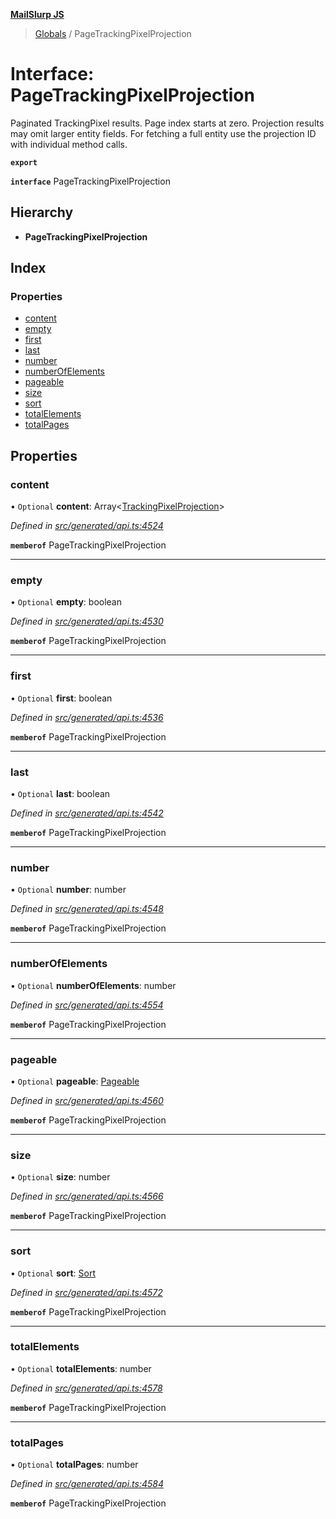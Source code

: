 **[MailSlurp JS](../README.md)**

> [Globals](../README.md) / PageTrackingPixelProjection

# Interface: PageTrackingPixelProjection

Paginated TrackingPixel results. Page index starts at zero. Projection results may omit larger entity fields. For fetching a full entity use the projection ID with individual method calls.

**`export`** 

**`interface`** PageTrackingPixelProjection

## Hierarchy

* **PageTrackingPixelProjection**

## Index

### Properties

* [content](pagetrackingpixelprojection.md#content)
* [empty](pagetrackingpixelprojection.md#empty)
* [first](pagetrackingpixelprojection.md#first)
* [last](pagetrackingpixelprojection.md#last)
* [number](pagetrackingpixelprojection.md#number)
* [numberOfElements](pagetrackingpixelprojection.md#numberofelements)
* [pageable](pagetrackingpixelprojection.md#pageable)
* [size](pagetrackingpixelprojection.md#size)
* [sort](pagetrackingpixelprojection.md#sort)
* [totalElements](pagetrackingpixelprojection.md#totalelements)
* [totalPages](pagetrackingpixelprojection.md#totalpages)

## Properties

### content

• `Optional` **content**: Array\<[TrackingPixelProjection](trackingpixelprojection.md)>

*Defined in [src/generated/api.ts:4524](https://github.com/mailslurp/mailslurp-client/blob/37bf78e/src/generated/api.ts#L4524)*

**`memberof`** PageTrackingPixelProjection

___

### empty

• `Optional` **empty**: boolean

*Defined in [src/generated/api.ts:4530](https://github.com/mailslurp/mailslurp-client/blob/37bf78e/src/generated/api.ts#L4530)*

**`memberof`** PageTrackingPixelProjection

___

### first

• `Optional` **first**: boolean

*Defined in [src/generated/api.ts:4536](https://github.com/mailslurp/mailslurp-client/blob/37bf78e/src/generated/api.ts#L4536)*

**`memberof`** PageTrackingPixelProjection

___

### last

• `Optional` **last**: boolean

*Defined in [src/generated/api.ts:4542](https://github.com/mailslurp/mailslurp-client/blob/37bf78e/src/generated/api.ts#L4542)*

**`memberof`** PageTrackingPixelProjection

___

### number

• `Optional` **number**: number

*Defined in [src/generated/api.ts:4548](https://github.com/mailslurp/mailslurp-client/blob/37bf78e/src/generated/api.ts#L4548)*

**`memberof`** PageTrackingPixelProjection

___

### numberOfElements

• `Optional` **numberOfElements**: number

*Defined in [src/generated/api.ts:4554](https://github.com/mailslurp/mailslurp-client/blob/37bf78e/src/generated/api.ts#L4554)*

**`memberof`** PageTrackingPixelProjection

___

### pageable

• `Optional` **pageable**: [Pageable](pageable.md)

*Defined in [src/generated/api.ts:4560](https://github.com/mailslurp/mailslurp-client/blob/37bf78e/src/generated/api.ts#L4560)*

**`memberof`** PageTrackingPixelProjection

___

### size

• `Optional` **size**: number

*Defined in [src/generated/api.ts:4566](https://github.com/mailslurp/mailslurp-client/blob/37bf78e/src/generated/api.ts#L4566)*

**`memberof`** PageTrackingPixelProjection

___

### sort

• `Optional` **sort**: [Sort](sort.md)

*Defined in [src/generated/api.ts:4572](https://github.com/mailslurp/mailslurp-client/blob/37bf78e/src/generated/api.ts#L4572)*

**`memberof`** PageTrackingPixelProjection

___

### totalElements

• `Optional` **totalElements**: number

*Defined in [src/generated/api.ts:4578](https://github.com/mailslurp/mailslurp-client/blob/37bf78e/src/generated/api.ts#L4578)*

**`memberof`** PageTrackingPixelProjection

___

### totalPages

• `Optional` **totalPages**: number

*Defined in [src/generated/api.ts:4584](https://github.com/mailslurp/mailslurp-client/blob/37bf78e/src/generated/api.ts#L4584)*

**`memberof`** PageTrackingPixelProjection
